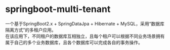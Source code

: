 # springboot-multi-tenant
一个基于SpringBoot2.x + SpringDataJpa + Hibernate + MySQL，采用“数据库隔离方式”的多租户应用。   
在该应用下，不同租户的数据库互相独立，且每个租户可以根据不同业务场景拥有属于自己的多个业务数据库，且各个数据库可以完成各自的事务操作。
